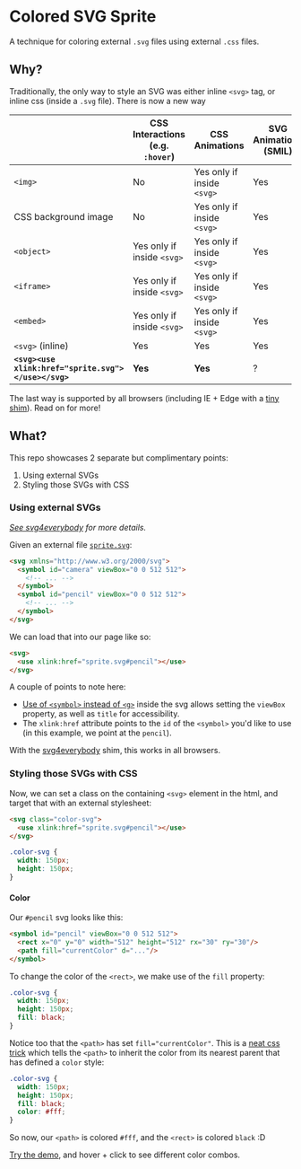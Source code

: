 # Colored SVG Sprite

A technique for coloring external `.svg` files using external `.css` files.

## Why?

Traditionally, the only way to style an SVG was either inline `<svg>` tag, or
inline css (inside a `.svg` file). There is now a new way

|| **CSS Interactions (e.g. `:hover`)** | **CSS Animations** | **SVG Animations (SMIL)** |
| ---- | ---- | ---- | ---- |
| `<img>` | No | Yes only if inside `<svg>` | Yes |
| CSS background image | No | Yes only if inside `<svg>` | Yes |
| `<object>` | Yes only if inside `<svg>` | Yes only if inside `<svg>` | Yes |
| `<iframe>` | Yes only if inside `<svg>` | Yes only if inside `<svg>` | Yes |
| `<embed>` | Yes only if inside `<svg>` | Yes only if inside `<svg>` | Yes |
| `<svg>` (inline) | Yes | Yes | Yes |
| **`<svg><use xlink:href="sprite.svg"></use></svg>`** | **Yes** | **Yes** | ? |

The last way is supported by all browsers (including IE + Edge with a [tiny
shim](https://github.com/jonathantneal/svg4everybody)). Read on for more!

## What?

This repo showcases 2 separate but complimentary points:

1. Using external SVGs
2. Styling those SVGs with CSS

### Using external SVGs

_[See svg4everybody](https://github.com/jonathantneal/svg4everybody) for more
details._

Given an external file [`sprite.svg`](sprite.svg):

```html
<svg xmlns="http://www.w3.org/2000/svg">
  <symbol id="camera" viewBox="0 0 512 512">
    <!-- ... -->
  </symbol>
  <symbol id="pencil" viewBox="0 0 512 512">
    <!-- ... -->
  </symbol>
</svg>
```

We can load that into our page like so:

```html
<svg>
  <use xlink:href="sprite.svg#pencil"></use>
</svg>
```

A couple of points to note here:

* [Use of `<symbol>` instead of
  `<g>`](https://css-tricks.com/svg-symbol-good-choice-icons/) inside the svg
  allows setting the `viewBox` property, as well as `title` for accessibility.
* The `xlink:href` attribute points to the `id` of the `<symbol>` you'd like to
  use (in this example, we point at the `pencil`).

With the [svg4everybody](https://github.com/jonathantneal/svg4everybody) shim,
this works in all browsers.

### Styling those SVGs with CSS

Now, we can set a class on the containing `<svg>` element in the html, and target that with an external stylesheet:

```html
<svg class="color-svg">
  <use xlink:href="sprite.svg#pencil"></use>
</svg>
```

```css
.color-svg {
  width: 150px;
  height: 150px;
}
```

#### Color

Our `#pencil` svg looks like this:

```html
<symbol id="pencil" viewBox="0 0 512 512">
  <rect x="0" y="0" width="512" height="512" rx="30" ry="30"/>
  <path fill="currentColor" d="..."/>
</symbol>
```

To change the color of the `<rect>`, we make use of the `fill` property:

```css
.color-svg {
  width: 150px;
  height: 150px;
  fill: black;
}
```

Notice too that the `<path>` has set `fill="currentColor"`. This is a [neat css
trick](http://codepen.io/FWeinb/post/quick-tip-svg-use-style-two-colors) which
tells the `<path>` to inherit the color from its nearest parent that has
defined a `color` style:

```css
.color-svg {
  width: 150px;
  height: 150px;
  fill: black;
  color: #fff;
}
```

So now, our `<path>` is colored `#fff`, and the `<rect>` is colored `black` :D

[Try the demo](http://jesstelford.github.io/color-svg-sprite), and hover + click to see different color combos.
